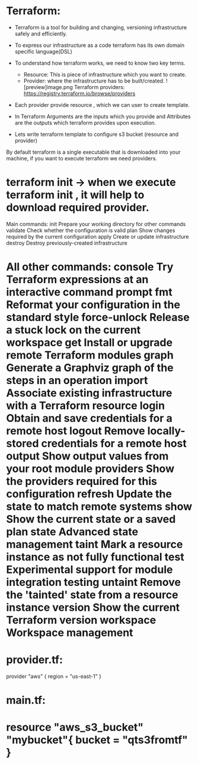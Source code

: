 Terraform:
==========

* Terraform is a tool for building and changing, versioning infrastructure safely and efficiently.
* To express our infrastructure as a code terraform has its own domain specific language(DSL)
* To understand how terraform works, we need to know two key terms.

   * Resource: This is piece of infrastructure which you want to create.
   * Provider:  where the infrastructure has to be built/created.
![preview]image.png 
Terraform providers: https://registry.terraform.io/browse/providers

* Each provider provide resource , which we can  user to create template.
* In Terraform Arguments are the inputs which you provide and Attributes are the outputs which terraform provides upon execution.

* Lets write terraform template to configure  s3 bucket (resource and provider)

By default terraform is a single executable that is downloaded into  your machine, if you want to execute terraform we need providers.

terraform init -> when we execute terraform init , it will help to download required provider.
===
 Main commands:
  init          Prepare your working directory for other commands
  validate      Check whether the configuration is valid
  plan          Show changes required by the current configuration
  apply         Create or update infrastructure
  destroy       Destroy previously-created infrastructure

All other commands:
  console       Try Terraform expressions at an interactive command prompt
  fmt           Reformat your configuration in the standard style
  force-unlock  Release a stuck lock on the current workspace
  get           Install or upgrade remote Terraform modules
  graph         Generate a Graphviz graph of the steps in an operation
  import        Associate existing infrastructure with a Terraform resource
  login         Obtain and save credentials for a remote host
  logout        Remove locally-stored credentials for a remote host
  output        Show output values from your root module
  providers     Show the providers required for this configuration
  refresh       Update the state to match remote systems
  show          Show the current state or a saved plan
  state         Advanced state management
  taint         Mark a resource instance as not fully functional
  test          Experimental support for module integration testing
  untaint       Remove the 'tainted' state from a resource instance
  version       Show the current Terraform version
  workspace     Workspace management
====

provider.tf:
============
provider "aws" {
  region = "us-east-1"
}

main.tf:
==========
resource "aws_s3_bucket" "mybucket"{
  bucket = "qts3fromtf"
}
=========